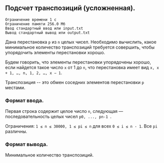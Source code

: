 ## Подсчет транспозиций (усложненная).

```
Ограничение времени 1 с
Ограничение памяти 256.0 Мб
Ввод стандартный ввод или input.txt
Вывод стандартный вывод или output.txt
```

Дана перестановка `p` из `n` целых чисел. Необходимо вычислить, какое минимальное количество транспозиций требуется совершить,
чтобы упорядочить элементы перестановки хорошо.

Будем говорить, что элементы перестановки упорядочены хорошо, если найдется такое число `x` от 1 до `n`, что перестановка
имеет вид `x, x + 1, …, n, 1, 2, …, x − 1`.

Транспозиция -- это обмен соседних элементов перестановки `p` местами.

### Формат ввода.
Первая строка содержит целое число `n`, следующая — последовательность целых чисел `p0, ..., pn-1 `.

Ограничения: `1 ≤ n ≤ 30000, 1 ≤ pi ≤ n` для всех `0 ≤ i ≤ n - 1`. Все `pi` различны.

### Формат вывода.
Минимальное количество транспозиций.
